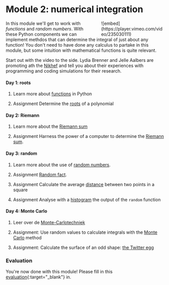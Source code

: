 # Module 2: numerical integration

<div style="width: 40%; float:right; margin-left: 2em;">
![embed](https://player.vimeo.com/video/235030111)
</div>

In this module we'll get to work with *functions* and *random numbers*. With these Python components we can implement methdos that can determine the integral of just about any function! You don't need to have done any calculus to partake in this module, but some intuition with mathematical functions is quite relevant. 

Start out with the video to the side. Lydia Brenner and Jelle Aalbers are promoting ath the [Nikhef](http://www.nikhef.nl/) and tell you about their experiences with programming and coding simulations for their research.

#### Day 1: roots

1. Learn more about [functions](/python/functions) in Python

3. <span class="badge badge-primary">Assignment</span> Determine the [roots](/integrals/roots) of a polynomial

#### Day 2: Riemann

1. Learn more about the [Riemann sum](/resources/riemannsum)

1. <span class="badge badge-primary">Assignment</span> Harness the power of a computer to determine the [Riemann sum](/integrals/riemann).

#### Day 3: random

1. Learn more about the use of [random numbers](/resources/random).

2. <span class="badge badge-primary">Assignment</span> [Random fact](/integrals/randommaths).

3. <span class="badge badge-primary">Assignment</span> Calculate the average [distance](/integrals/distance) between two points in a square

3. <span class="badge badge-primary">Assignment</span> Analyse with a [histogram](/integrals/histogram) the output of the `random` function

#### Day 4: Monte Carlo

1. Leer over de [Monte-Carlotechniek](/resources/monte-carlo)

2. <span class="badge badge-primary">Assignment:</span> Use random values to calculate integrals with the [Monte Carlo](/integrals/monte-carlo) method

3. <span class="badge badge-primary">Assignment:</span> Calculate the surface of an odd shape: [the Twitter egg](/integrals/egg)

### Evaluation

You're now done with this module! Please fill in this [evaluation](https://goo.gl/forms/X0HNmhNQbhAk81442){:target="_blank"} in.


